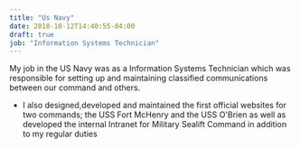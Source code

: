 ```yaml
---
title: "Us Navy"
date: 2018-10-12T14:40:55-04:00
draft: true
job: "Information Systems Technician"
---
```


My job in the US Navy was as a Information Systems Technician which was responsible for setting up and maintaining classified communications between our command and others. 

* I also designed,developed and maintained the first official websites for two commands; the USS Fort McHenry and the USS O'Brien as well as developed the internal Intranet for Military Sealift Command in addition to my regular duties
